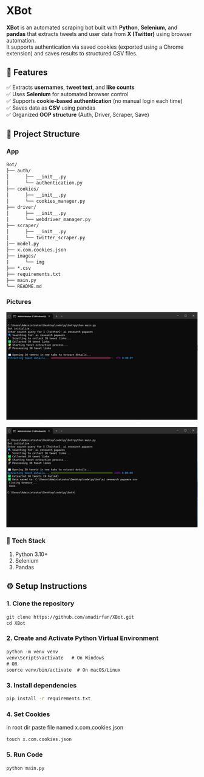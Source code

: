 # XBot

**XBot** is an automated scraping bot built with **Python**, **Selenium**, and **pandas** that extracts tweets and user data from **X (Twitter)** using browser automation.  
It supports authentication via saved cookies (exported using a Chrome extension) and saves results to structured CSV files.

## 🚀 Features

✅ Extracts **usernames**, **tweet text**, and **like counts**  
✅ Uses **Selenium** for automated browser control  
✅ Supports **cookie-based authentication** (no manual login each time)  
✅ Saves data as **CSV** using pandas  
✅ Organized **OOP structure** (Auth, Driver, Scraper, Save)

## 📁 Project Structure

### App

    Bot/
    ├── auth/
    │      ├── __init__.py
    │      └── authentication.py
    ├── cookies/
    │      ├── __init__.py
    │      └── cookies_manager.py
    ├── driver/
    │      ├── __init__.py
    │      └── webdriver_manager.py
    ├── scraper/
    │      ├── __init__.py
    │      └── twitter_scraper.py
    │── model.py
    ├── x.com.cookies.json
    ├── images/
    |      └── img
    ├── *.csv
    ├── requirements.txt
    ├── main.py
    └── README.md

### Pictures

![Processing](/images/img_1.png)

![Finish](/images/img_2.png)

### 🧩 Tech Stack

1. Python 3.10+
2. Selenium
3. Pandas

## ⚙️ Setup Instructions

### 1. Clone the repository

```shell
git clone https://github.com/amadirfan/XBot.git
cd XBot
```

### 2. Create and Activate Python Virtual Environment

```shell
python -m venv venv
venv\Scripts\activate   # On Windows
# OR
source venv/bin/activate  # On macOS/Linux
```

### 3. Install dependencies

```bash
pip install -r requirements.txt
```

### 4. Set Cookies

in root dir paste file named x.com.cookies.json

    touch x.com.cookies.json

### 5. Run Code

```bash
python main.py
```
